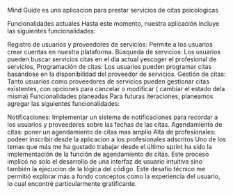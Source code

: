 
Mind Guide es una aplicacion para prestar servicios de citas psicologicas

Funcionalidades actuales
Hasta este momento, nuestra aplicación incluye las siguientes funcionalidades:

Registro de usuarios y proveedores de servicios: Permite a los usuarios crear cuentas en nuestra plataforma.
Búsqueda de servicios: Los usuarios pueden buscar servicios citas en el dia actual yescoger el profesional de servicios, 
Programación de citas: Los usuarios pueden programar citas basándose en la disponibilidad del proveedor de servicios.
Gestión de citas: Tanto usuarios como proveedores de servicios pueden gestionar citas existentes, con opciones para cancelar o modificar ( cambiar el estado dela misma)
Funcionalidades planeadas
Para futuras iteraciones, planeamos agregar las siguientes funcionalidades:

Notificaciones: Implementar un sistema de notificaciones para recordar a los usuarios y proveedores sobre las fechas de las citas.
Agendamiento de citas: poner un agendamiento de citas mas amplio
Alta de profesionales: podeer inscribir desde la aplicacion a los profesionales adscritos
Uno de los temas que más me ha gustado trabajar desde el último sprint ha sido la implementación de la función de agendamiento de citas. Este proceso implicó no solo el desarrollo de una interfaz de usuario intuitiva sino también la ejecucion de la lógica del código. Este desafío técnico me permitió explorar más a fondo conceptos como la experiencia del usuario, lo cual encontré particularmente gratificante.

